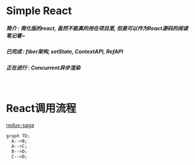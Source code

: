 # Simple React

##### 简介 : 简化版的react,  虽然不能真的用在项目里, 但是可以作为React源码的阅读笔记看~
##### 已完成 : fiber架构, setState, ContextAPI, RefAPI

##### 正在进行 : Concurrent异步渲染

<br/>


# React调用流程
  [redux-saga](./redux)
  
```mermaid
graph TD;
  A-->B;
  A-->C;
  B-->D;
  C-->D;
  ```
